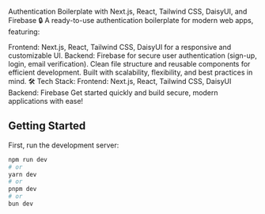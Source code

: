 Authentication Boilerplate with Next.js, React, Tailwind CSS, DaisyUI, and Firebase 🔒
A ready-to-use authentication boilerplate for modern web apps, featuring:

Frontend: Next.js, React, Tailwind CSS, DaisyUI for a responsive and customizable UI.
Backend: Firebase for secure user authentication (sign-up, login, email verification).
Clean file structure and reusable components for efficient development.
Built with scalability, flexibility, and best practices in mind.
🛠️ Tech Stack:
Frontend: Next.js, React, Tailwind CSS, DaisyUI
Backend: Firebase
Get started quickly and build secure, modern applications with ease!


## Getting Started

First, run the development server:

```bash
npm run dev
# or
yarn dev
# or
pnpm dev
# or
bun dev
